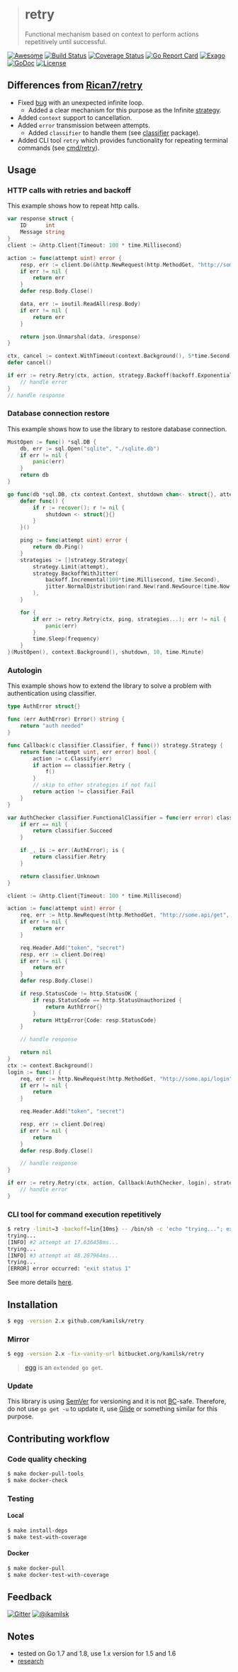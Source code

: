 > # retry
>
> Functional mechanism based on context to perform actions repetitively until successful.

[![Awesome](https://cdn.rawgit.com/sindresorhus/awesome/d7305f38d29fed78fa85652e3a63e154dd8e8829/media/badge.svg)](https://github.com/avelino/awesome-go#utilities)
[![Build Status](https://travis-ci.org/kamilsk/retry.svg?branch=master)](https://travis-ci.org/kamilsk/retry)
[![Coverage Status](https://coveralls.io/repos/github/kamilsk/retry/badge.svg)](https://coveralls.io/github/kamilsk/retry)
[![Go Report Card](https://goreportcard.com/badge/github.com/kamilsk/retry)](https://goreportcard.com/report/github.com/kamilsk/retry)
[![Exago](https://api.exago.io/badge/rank/github.com/kamilsk/retry)](https://www.exago.io/project/github.com/kamilsk/retry)
[![GoDoc](https://godoc.org/github.com/kamilsk/retry?status.svg)](https://godoc.org/github.com/kamilsk/retry)
[![License](https://img.shields.io/github/license/mashape/apistatus.svg?maxAge=2592000)](LICENSE)

## Differences from [Rican7/retry](https://github.com/Rican7/retry)

- Fixed [bug](https://github.com/Rican7/retry/pull/2) with an unexpected infinite loop.
  - Added a clear mechanism for this purpose as the Infinite [strategy](strategy/strategy.go#L24-L28).
- Added `context` support to cancellation.
- Added `error` transmission between attempts.
  - Added `classifier` to handle them (see [classifier](classifier) package).
- Added CLI tool `retry` which provides functionality for repeating terminal commands (see [cmd/retry](cmd)).

## Usage

### HTTP calls with retries and backoff

This example shows how to repeat http calls.

```go
var response struct {
    ID      int
    Message string
}
client := &http.Client{Timeout: 100 * time.Millisecond}

action := func(attempt uint) error {
    resp, err := client.Do(&http.NewRequest(http.MethodGet, "http://some.json.api", nil))
    if err != nil {
        return err
    }
    defer resp.Body.Close()

    data, err := ioutil.ReadAll(resp.Body)
    if err != nil {
        return err
    }

    return json.Unmarshal(data, &response)
}

ctx, cancel := context.WithTimeout(context.Background(), 5*time.Second)
defer cancel()

if err := retry.Retry(ctx, action, strategy.Backoff(backoff.Exponential(100*time.Millisecond, math.Pi))); err != nil {
    // handle error
}
// handle response
```

### Database connection restore

This example shows how to use the library to restore database connection.

```go
MustOpen := func() *sql.DB {
	db, err := sql.Open("sqlite", "./sqlite.db")
	if err != nil {
		panic(err)
	}
	return db
}

go func(db *sql.DB, ctx context.Context, shutdown chan<- struct{}, attempt uint, frequency time.Duration) {
	defer func() {
		if r := recover(); r != nil {
			shutdown <- struct{}{}
		}
	}()

	ping := func(attempt uint) error {
		return db.Ping()
	}
	strategies := []strategy.Strategy{
		strategy.Limit(attempt),
		strategy.BackoffWithJitter(
			backoff.Incremental(100*time.Millisecond, time.Second),
			jitter.NormalDistribution(rand.New(rand.NewSource(time.Now().UnixNano())), 2.0),
		),
	}

	for {
		if err := retry.Retry(ctx, ping, strategies...); err != nil {
			panic(err)
		}
		time.Sleep(frequency)
	}
}(MustOpen(), context.Background(), shutdown, 10, time.Minute)
```

### Autologin

This example shows how to extend the library to solve a problem with authentication using classifier.

```go
type AuthError struct{}

func (err AuthError) Error() string {
	return "auth needed"
}

func Callback(c classifier.Classifier, f func()) strategy.Strategy {
	return func(attempt uint, err error) bool {
		action := c.Classify(err)
		if action == classifier.Retry {
			f()
		}
		// skip to other strategies if not fail
		return action != classifier.Fail
	}
}

var AuthChecker classifier.FunctionalClassifier = func(err error) classifier.Action {
	if err == nil {
		return classifier.Succeed
	}

	if _, is := err.(AuthError); is {
		return classifier.Retry
	}

	return classifier.Unknown
}

client := &http.Client{Timeout: 100 * time.Millisecond}

action := func(attempt uint) error {
	req, err := http.NewRequest(http.MethodGet, "http://some.api/get", nil)
	if err != nil {
		return err
	}

	req.Header.Add("token", "secret")
	resp, err := client.Do(req)
	if err != nil {
		return err
	}
	defer resp.Body.Close()

	if resp.StatusCode != http.StatusOK {
		if resp.StatusCode == http.StatusUnauthorized {
			return AuthError{}
		}
		return HttpError{Code: resp.StatusCode}
	}

	// handle response

	return nil
}
ctx := context.Background()
login := func() {
	req, err := http.NewRequest(http.MethodGet, "http://some.api/login", nil)
	if err != nil {
		return
	}

	req.Header.Add("token", "secret")

	resp, err := client.Do(req)
	if err != nil {
		return
	}
	defer resp.Body.Close()

	// handle response
}

if err := retry.Retry(ctx, action, Callback(AuthChecker, login), strategy.Limit(10)); err != nil {
	// handle error
}
```

### CLI tool for command execution repetitively

```bash
$ retry -limit=3 -backoff=lin{10ms} -- /bin/sh -c 'echo "trying..."; exit 1'
trying...
[INFO] #2 attempt at 17.636458ms...
trying...
[INFO] #3 attempt at 48.287964ms...
trying...
[ERROR] error occurred: "exit status 1"
```

See more details [here](cmd).

## Installation

```bash
$ egg -version 2.x github.com/kamilsk/retry
```

### Mirror

```bash
$ egg -version 2.x -fix-vanity-url bitbucket.org/kamilsk/retry 
```

> [egg](https://github.com/kamilsk/egg) is an `extended go get`.

### Update

This library is using [SemVer](http://semver.org) for versioning and it is not
[BC](https://en.wikipedia.org/wiki/Backward_compatibility)-safe.
Therefore, do not use `go get -u` to update it, use [Glide](https://glide.sh) or something similar for this purpose.

## Contributing workflow

### Code quality checking

```bash
$ make docker-pull-tools
$ make docker-check
```

### Testing

#### Local

```bash
$ make install-deps
$ make test-with-coverage
```

#### Docker

```bash
$ make docker-pull
$ make docker-test-with-coverage
```

## Feedback

[![Gitter](https://badges.gitter.im/Join%20Chat.svg)](https://gitter.im/kamilsk/retry)
[![@ikamilsk](https://img.shields.io/badge/author-%40ikamilsk-blue.svg)](https://twitter.com/ikamilsk)

## Notes

- tested on Go 1.7 and 1.8, use 1.x version for 1.5 and 1.6
- [research](RESEARCH.md)
